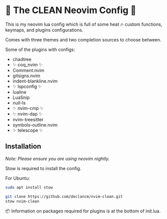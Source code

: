 # 🧼 The CLEAN Neovim Config 🧼

This is my neovim lua config which is full of some heat 🔥 custom functions, 
keymaps, and plugins configurations.

Comes with three themes and two completion sources to choose between.

Some of the plugins with configs:
* chadtree
* ✨ coq_nvim ✨
* Comment.nvim
* gitsigns.nvim
* indent-blankline.nvim
* ✨ lspconfig ✨
* lualine
* LuaSnip
* null-ls
* ✨ nvim-cmp ✨
* ✨ nvim-dap ✨
* nvim-treesitter
* symbols-outline.nvim
* ✨ telescope ✨

## Installation

_Note: Please ensure you are using neovim nightly._

Stow is required to install the config.

For Ubuntu:
```bash
sudo apt install stow
```

```bash
git clone https://github.com/declancm/nvim-clean.git
stow nvim-clean
```

📦 Information on packages required for plugins is at the bottom of init.lua.
